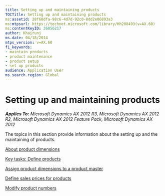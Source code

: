 ```yaml
---
title: Setting up and maintaining products
TOCTitle: Setting up and maintaining products
ms:assetid: 28f60dfa-98c6-4d7d-92c0-8dd2e06893a3
ms:mtpsurl: https://technet.microsoft.com/library/Hh208493(v=AX.60)
ms:contentKeyID: 36056217
author: Khairunj
ms.date: 04/18/2014
mtps_version: v=AX.60
f1_keywords:
- maintain products
- product maintenance
- product setup
- set up products
audience: Application User
ms.search.region: Global
---
```


# Setting up and maintaining products 


_**Applies To:** Microsoft Dynamics AX 2012 R3, Microsoft Dynamics AX 2012 R2, Microsoft Dynamics AX 2012 Feature Pack, Microsoft Dynamics AX 2012_

The topics in this section provide information about the setting up and the maintaining of products.

[About product dimensions](about-product-dimensions.md)

[Key tasks: Define products](key-tasks-define-products.md)

[Assign product dimensions to a product master](assign-product-dimensions-to-a-product-master.md)

[Define sales prices for products](define-sales-prices-for-products.md)

[Modify product numbers](modify-product-numbers.md)

  



